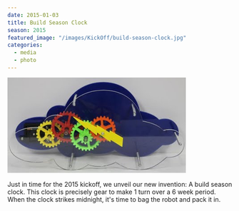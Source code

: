 ```yaml
---
date: 2015-01-03
title: Build Season Clock
season: 2015
featured_image: "/images/KickOff/build-season-clock.jpg"
categories:
  - media
  - photo
---
```


![Build Season Clock](/images/KickOff/build-season-clock.jpg)

Just in time for the 2015 kickoff, we unveil our new invention: A build season clock. This clock is precisely gear to make 1 turn over a 6 week period. When the clock strikes midnight, it's time to bag the robot and pack it in.

